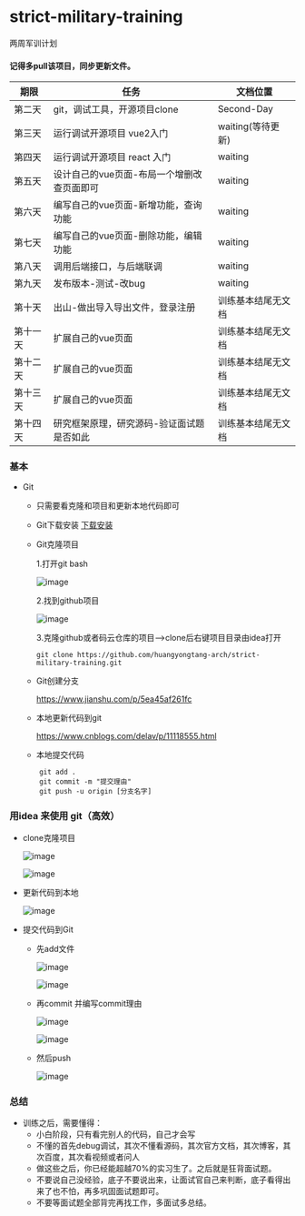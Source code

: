 # strict-military-training
两周军训计划

#### 记得多pull该项目，同步更新文件。

|  期限   | 任务  | 文档位置 |
|  ----  | ----  | ---- |
| 第二天  | git，调试工具，开源项目clone | Second-Day |
| 第三天  | 运行调试开源项目 vue2入门 | waiting(等待更新) |
| 第四天  | 运行调试开源项目 react 入门 | waiting |
| 第五天  | 设计自己的vue页面-布局一个增删改查页面即可 | waiting |
| 第六天 | 编写自己的vue页面-新增功能，查询功能 | waiting |
| 第七天 | 编写自己的vue页面-删除功能，编辑功能 | waiting |
| 第八天 | 调用后端接口，与后端联调 | waiting |
| 第九天 | 发布版本-测试-改bug | waiting |
| 第十天 | 出山-做出导入导出文件，登录注册 | 训练基本结尾无文档 |
| 第十一天 | 扩展自己的vue页面 | 训练基本结尾无文档 |
| 第十二天 | 扩展自己的vue页面 | 训练基本结尾无文档 |
| 第十三天 | 扩展自己的vue页面 | 训练基本结尾无文档 |
| 第十四天 | 研究框架原理，研究源码-验证面试题是否如此 | 训练基本结尾无文档 |

### 基本
- Git
    - 只需要看克隆和项目和更新本地代码即可
    
    - Git下载安装
    [下载安装](https://blog.csdn.net/huangqqdy/article/details/83032408)
    - Git克隆项目
    
        1.打开git bash
        
        ![image](https://github.com/huangyongtang-arch/strict-military-training/blob/main/images/Snipaste_2021-02-25_22-10-18.png)
        
        2.找到github项目 
        
        ![image](https://github.com/huangyongtang-arch/strict-military-training/blob/main/images/Snipaste_2021-02-25_22-18-36.png)
        
        3.克隆github或者码云仓库的项目-->clone后右键项目目录由idea打开
        
        ```
        git clone https://github.com/huangyongtang-arch/strict-military-training.git
      ```
        
    - Git创建分支
        
        https://www.jianshu.com/p/5ea45af261fc
        
    - 本地更新代码到git
    
        https://www.cnblogs.com/delav/p/11118555.html
        
    - 本地提交代码
    ```
        git add .
        git commit -m "提交理由"
        git push -u origin [分支名字]
    ``` 
        
### 用idea 来使用 git（高效）
- clone克隆项目

    ![image](https://github.com/huangyongtang-arch/strict-military-training/blob/main/images/Snipaste_2021-02-25_22-43-30.png)
    
    ![image](https://github.com/huangyongtang-arch/strict-military-training/blob/main/images/Snipaste_2021-02-25_23-28-28.png)
 
- 更新代码到本地

    ![image](https://github.com/huangyongtang-arch/strict-military-training/blob/main/images/Snipaste_2021-02-25_22-46-08.png)
    
- 提交代码到Git

    - 先add文件
    
        ![image](https://github.com/huangyongtang-arch/strict-military-training/blob/main/images/Snipaste_2021-02-25_22-50-35.png)
        
        ![image](https://github.com/huangyongtang-arch/strict-military-training/blob/main/images/Snipaste_2021-02-25_22-50-57.png)

    - 再commit 并编写commit理由
    
        ![image](https://github.com/huangyongtang-arch/strict-military-training/blob/main/images/Snipaste_2021-02-25_22-49-37.png)
        
        ![image](https://github.com/huangyongtang-arch/strict-military-training/blob/main/images/Snipaste_2021-02-25_22-52-50.png)
        
    - 然后push
    
        ![image](https://github.com/huangyongtang-arch/strict-military-training/blob/main/images/Snipaste_2021-02-25_22-57-22.png)
        
    
### 总结

- 训练之后，需要懂得：
    - 小白阶段，只有看完别人的代码，自己才会写
    - 不懂的首先debug调试，其次不懂看源码，其次官方文档，其次博客，其次百度，其次看视频或者问人
    - 做这些之后，你已经能超越70%的实习生了。之后就是狂背面试题。
    - 不要说自己没经验，底子不要说出来，让面试官自己来判断，底子看得出来了也不怕，再多巩固面试题即可。
    - 不要等面试题全部背完再找工作，多面试多总结。